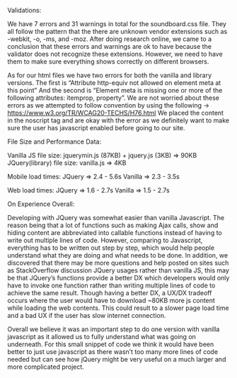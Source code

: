 Validations:

We have 7 errors and 31 warnings in total for the soundboard.css file. They all follow the pattern that the there are unknown vendor extensions such as -webkit, -o, -ms, and -moz.
After doing research online, we came to a conclusion that these errors and warnings are	ok to have because the validator does not recognize these extensions. However, we need to have them to make sure everything shows correctly on different browsers.

As for our html files we have two errors for both the vanilla and library versions.
The first is “Attribute http-equiv not allowed on element meta at this point”
And the second is “Element meta is missing one or more of the following attributes: itemprop, property”. We are not worried about these errors as we attempted to follow convention by using the following -> https://www.w3.org/TR/WCAG20-TECHS/H76.html
We placed the content in the noscript tag and are okay with the error as we definitely want to make sure the user has javascript enabled before going to our site. 


File Size and Performance Data:

Vanilla JS file size: jquerymin.js (87KB) + jquery.js (3KB) => 90KB
JQuery(library) file size: vanilla.js => 4KB

Mobile load times:
JQuery  	=> 2.4 - 5.6s
Vanilla   	=> 2.3 - 3.5s

Web load times:
JQuery  	=> 1.6 - 2.7s
Vanilla   	=> 1.5 - 2.7s

On Experience Overall:

Developing with JQuery was somewhat easier than vanilla Javascript. The reason being that a lot of functions such as making Ajax calls, show and hiding content are abbreviated  into callable functions instead of having to write out multiple lines of code. However, comparing to Javascript, everything has to be written out step by step, which would help people understand what they are doing and what needs to be done. In addition, we discovered that there may be more questions and help posted on sites such as StackOverflow discussion JQuery usages rather than vanilla JS, this may be that JQuery’s functions provide a better DX which developers would only have to invoke one function rather than writing multiple lines of code  to achieve the same result.
Though having a better DX, a UX/DX tradeoff occurs where the user would have to download ~80KB more js content while loading the web contents. This could result to a slower page load time and a bad UX if the user has slow internet connection.

Overall we believe it was an important step to do one version with vanilla javascript as it allowed us to fully understand what was going on underneath. For this small snippet of code we think it would have been better to just use javascript as there wasn’t too many more lines of code needed but can see how jQuery might be very useful on a much larger and more complicated project.
